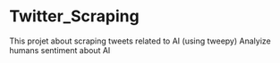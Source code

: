 # Twitter_Scraping
This projet about scraping tweets related to AI (using tweepy)
Analyize humans sentiment about AI
